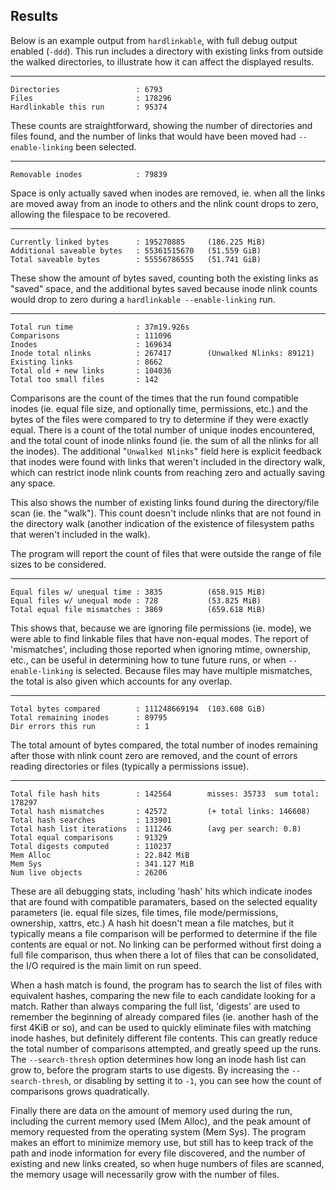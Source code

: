 ## Results

Below is an example output from `hardlinkable`, with full debug output enabled (`-ddd`).  This run includes a directory with existing links from outside the walked directories, to illustrate how it can affect the displayed results.

---
```
Directories                 : 6793
Files                       : 178296
Hardlinkable this run       : 95374
```

These counts are straightforward, showing the number of directories and files found, and the number of links that would have been moved had `--enable-linking` been selected.

---
```
Removable inodes            : 79839
```

Space is only actually saved when inodes are removed, ie. when all the links are moved away from an inode to others and the nlink count drops to zero, allowing the filespace to be recovered.

---
```
Currently linked bytes      : 195270885     (186.225 MiB)
Additional saveable bytes   : 55361515670   (51.559 GiB)
Total saveable bytes        : 55556786555   (51.741 GiB)
```

These show the amount of bytes saved, counting both the existing links as "saved" space, and the additional bytes saved because inode nlink counts would drop to zero during a `hardlinkable --enable-linking` run.

---
```
Total run time              : 37m19.926s
Comparisons                 : 111096
Inodes                      : 169634
Inode total nlinks          : 267417        (Unwalked Nlinks: 89121)
Existing links              : 8662
Total old + new links       : 104036
Total too small files       : 142
```

Comparisons are the count of the times that the run found compatible inodes (ie. equal file size, and optionally time, permissions, etc.) and the bytes of the files were compared to try to determine if they were exactly equal.  There is a count of the total number of unique inodes encountered, and the total count of inode nlinks found (ie. the sum of all the nlinks for all the inodes).  The additional "`Unwalked Nlinks`" field here is explicit feedback that inodes were found with links that weren't included in the directory walk, which can restrict inode nlink counts from reaching zero and actually saving any space.

This also shows the number of existing links found during the directory/file scan (ie. the "walk").  This count doesn't include nlinks that are not found in the directory walk (another indication of the existence of filesystem paths that weren't included in the walk).

The program will report the count of files that were outside the range of file sizes to be considered.

---
```
Equal files w/ unequal time : 3835          (658.915 MiB)
Equal files w/ unequal mode : 728           (53.825 MiB)
Total equal file mismatches : 3869          (659.618 MiB)
```

This shows that, because we are ignoring file permissions (ie. mode), we were able to find linkable files that have non-equal modes.  The report of 'mismatches', including those reported when ignoring mtime, ownership, etc., can be useful in determining how to tune future runs, or when `--enable-linking` is selected.  Because files may have multiple mismatches, the total is also given which accounts for any overlap.

---
```
Total bytes compared        : 111248669194  (103.608 GiB)
Total remaining inodes      : 89795
Dir errors this run         : 1
```

The total amount of bytes compared, the total number of inodes remaining after those with nlink count zero are removed, and the count of errors reading directories or files (typically a permissions issue).


---
```
Total file hash hits        : 142564        misses: 35733  sum total: 178297
Total hash mismatches       : 42572         (+ total links: 146608)
Total hash searches         : 133901
Total hash list iterations  : 111246        (avg per search: 0.8)
Total equal comparisons     : 91329
Total digests computed      : 110237
Mem Alloc                   : 22.842 MiB
Mem Sys                     : 341.127 MiB
Num live objects            : 26206
```

These are all debugging stats, including 'hash' hits which indicate inodes that are found with compatible paramaters, based on the selected equality parameters (ie. equal file sizes, file times, file mode/permissions, ownership, xattrs, etc.)  A hash hit doesn't mean a file matches, but it typically means a file comparison will be performed to determine if the file contents are equal or not.  No linking can be performed without first doing a full file comparison, thus when there a lot of files that can be consolidated, the I/O required is the main limit on run speed.

When a hash match is found, the program has to search the list of files with equivalent hashes, comparing the new file to each candidate looking for a match.  Rather than always comparing the full list, 'digests' are used to remember the beginning of already compared files (ie. another hash of the first 4KiB or so), and can be used to quickly eliminate files with matching inode hashes, but definitely different file contents.  This can greatly reduce the total number of comparisons attempted, and greatly speed up the runs.  The `--search-thresh` option determines how long an inode hash list can grow to, before the program starts to use digests.  By increasing the `--search-thresh`, or disabling by setting it to `-1`, you can see how the count of comparisons grows quadratically.

Finally there are data on the amount of memory used during the run, including the current memory used (Mem Alloc), and the peak amount of memory requested from the operating system (Mem Sys).  The program makes an effort to minimize memory use, but still has to keep track of the path and inode information for every file discovered, and the number of existing and new links created, so when huge numbers of files are scanned, the memory usage will necessarily grow with the number of files.
